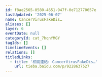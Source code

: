 ```yaml
---
id: f8ae2565-0580-4651-947f-0e712770657e
lastUpdated: '2025-06-07'
name: CancerVirusFakeDis…
aliases: []
layer: 6
eventDate: null
categoryId: cat_7hqnYMGY
tagIds: []
timelineEvents: []
relations: []
titledLinks:
  - title: '相關連結: CancerVirusFakeDis…'
    url: tieba.baidu.com/p/9228637527
---
```



